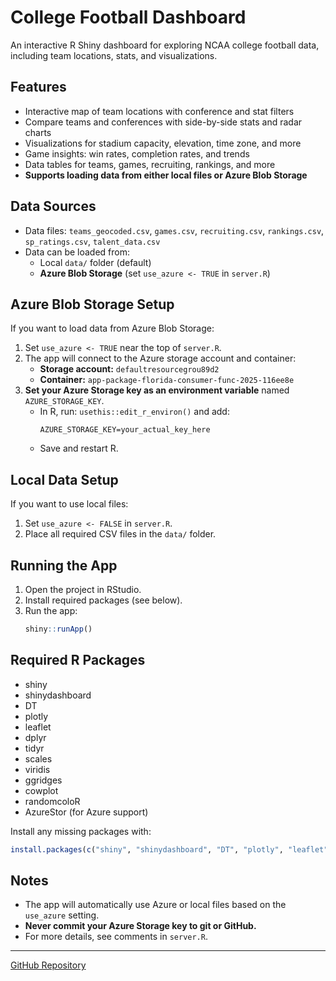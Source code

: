 # College Football Dashboard

An interactive R Shiny dashboard for exploring NCAA college football data, including team locations, stats, and visualizations.

## Features
- Interactive map of team locations with conference and stat filters
- Compare teams and conferences with side-by-side stats and radar charts
- Visualizations for stadium capacity, elevation, time zone, and more
- Game insights: win rates, completion rates, and trends
- Data tables for teams, games, recruiting, rankings, and more
- **Supports loading data from either local files or Azure Blob Storage**

## Data Sources
- Data files: `teams_geocoded.csv`, `games.csv`, `recruiting.csv`, `rankings.csv`, `sp_ratings.csv`, `talent_data.csv`
- Data can be loaded from:
  - Local `data/` folder (default)
  - **Azure Blob Storage** (set `use_azure <- TRUE` in `server.R`)

## Azure Blob Storage Setup
If you want to load data from Azure Blob Storage:
1. Set `use_azure <- TRUE` near the top of `server.R`.
2. The app will connect to the Azure storage account and container:
   - **Storage account:** `defaultresourcegrou89d2`
   - **Container:** `app-package-florida-consumer-func-2025-116ee8e`
3. **Set your Azure Storage key as an environment variable** named `AZURE_STORAGE_KEY`.
   - In R, run: `usethis::edit_r_environ()` and add:
     ```
     AZURE_STORAGE_KEY=your_actual_key_here
     ```
   - Save and restart R.

## Local Data Setup
If you want to use local files:
1. Set `use_azure <- FALSE` in `server.R`.
2. Place all required CSV files in the `data/` folder.

## Running the App
1. Open the project in RStudio.
2. Install required packages (see below).
3. Run the app:
   ```r
   shiny::runApp()
   ```

## Required R Packages
- shiny
- shinydashboard
- DT
- plotly
- leaflet
- dplyr
- tidyr
- scales
- viridis
- ggridges
- cowplot
- randomcoloR
- AzureStor (for Azure support)

Install any missing packages with:
```r
install.packages(c("shiny", "shinydashboard", "DT", "plotly", "leaflet", "dplyr", "tidyr", "scales", "viridis", "ggridges", "cowplot", "randomcoloR", "AzureStor"))
```

## Notes
- The app will automatically use Azure or local files based on the `use_azure` setting.
- **Never commit your Azure Storage key to git or GitHub.**
- For more details, see comments in `server.R`.

---

[GitHub Repository](https://github.com/llizima/college-football-dashboard)
